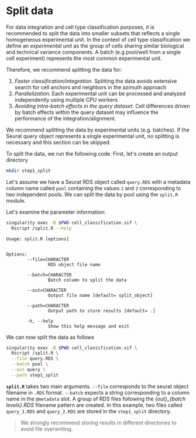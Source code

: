 # Split data

For data integration and cell type classification purposes, it is recommended to
split the data into smaller subsets that reflects a single homogeneous experimental 
unit. In the context of cell type classification we define an *experimental unit* as
the group of cells sharing similar biological and technical variance components. 
A batch (e.g pool/well from a single cell experiment) represents the most common
experimental unit.

Therefore, we recommend splitting the data for:

1. *Faster classification/integration*. Splitting the data avoids extensive search
for cell anchors and neighbors in the azimuth approach
2. *Parallelization*. Each experimental unit can be processed and analyzed independently 
using multiple CPU workers
3. *Avoiding intra-batch effects in the query dataset*. Cell differences driven by
batch effects within the query dataset may influence the performance of the integration/alignment.

We recommend splitting the data by experimental units (e.g. batches). If the Seurat 
query object represents a single experimental unit, no splitting is necessary and
this section can be skipped.

To split the data, we run the following code. First, let's create an output directory


```bash
mkdir step1_split
```

Let's assume we have a Seurat RDS object called `query.RDS` with a metadata column name
called `pool` containing the values `1` and `2` corresponding to two independent pools. We can split the data  by pool using the `split.R` module.

Let's examine the parameter information:


```bash
singularity exec -B $PWD cell_classification.sif \ 
  Rscript /split.R --help
```


```
Usage: split.R [options]


Options:
        --file=CHARACTER
                RDS object file name

        --batch=CHARACTER
                Batch column to split the data

        --out=CHARACTER
                Output file name [default= split_object]

        --path=CHARACTER
                Output path to store results [default= .]

        -h, --help
                Show this help message and exit

```

We can now split the data as follows


```bash
singularity exec -B $PWD cell_classification.sif \
  Rscript /split.R \
  --file query.RDS \
  --batch pool \
  --out query \
  --path step1_split
```


**`split.R`** takes two main arguments. `--file` corresponds to the seurat object 
filename in `.RDS` format. `--batch` expects a string corresponding to a column name 
in the `@metadata` slot. A group of RDS files following the *{out}_{batch levels}.RDS* 
filename pattern are created. In this example, two files called `query_1.RDS` and `query_2.RDS` 
are stored in the `step1_split` directory.

> We strongly recommend storing results in different directories to avoid file
> overwriting. 

